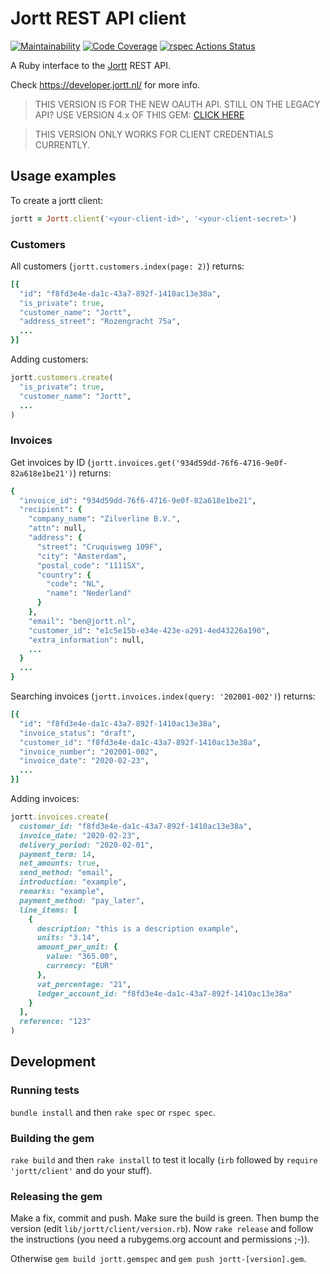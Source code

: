 # Jortt REST API client

[![Maintainability](https://api.codeclimate.com/v1/badges/a99a88d28ad37a79dbf6/maintainability)](https://codeclimate.com/github/codeclimate/codeclimate/maintainability)
[![Code Coverage](
https://codecov.io/github/jorttbv/jortt-ruby/coverage.svg?branch=master
)](https://codecov.io/github/jorttbv/jortt-ruby?branch=master)
[![rspec Actions Status](https://github.com/jorttbv/jortt-ruby/workflows/rspec/badge.svg)](https://github.com/jorttbv/jortt-ruby/actions)

A Ruby interface to the [Jortt](https://www.jortt.nl/) REST API.

Check https://developer.jortt.nl/ for more info.

> THIS VERSION IS FOR THE NEW OAUTH API. STILL ON THE LEGACY API? USE VERSION 4.x OF THIS GEM: [CLICK HERE](https://github.com/jorttbv/jortt-ruby/tree/v4.2.0)

> THIS VERSION ONLY WORKS FOR CLIENT CREDENTIALS CURRENTLY.

## Usage examples

To create a jortt client:
```ruby
jortt = Jortt.client('<your-client-id>', '<your-client-secret>')
```

### Customers

All customers (`jortt.customers.index(page: 2)`) returns:
```ruby
[{
  "id": "f8fd3e4e-da1c-43a7-892f-1410ac13e38a",
  "is_private": true,
  "customer_name": "Jortt",
  "address_street": "Rozengracht 75a",
  ...
}]
```

Adding customers:
```ruby
jortt.customers.create(
  "is_private": true,
  "customer_name": "Jortt",
  ...
)
```

### Invoices
Get invoices by ID (`jortt.invoices.get('934d59dd-76f6-4716-9e0f-82a618e1be21')`) returns:
```ruby
{
  "invoice_id": "934d59dd-76f6-4716-9e0f-82a618e1be21",
  "recipient": {
    "company_name": "Zilverline B.V.",
    "attn": null,
    "address": {
      "street": "Cruquisweg 109F",
      "city": "Amsterdam",
      "postal_code": "1111SX",
      "country": {
        "code": "NL",
        "name": "Nederland"
      }
    },
    "email": "ben@jortt.nl",
    "customer_id": "e1c5e15b-e34e-423e-a291-4ed43226a190",
    "extra_information": null,
    ...
  }
  ...
}
```


Searching invoices (`jortt.invoices.index(query: '202001-002')`) returns:
```ruby
[{
  "id": "f8fd3e4e-da1c-43a7-892f-1410ac13e38a",
  "invoice_status": "draft",
  "customer_id": "f8fd3e4e-da1c-43a7-892f-1410ac13e38a",
  "invoice_number": "202001-002",
  "invoice_date": "2020-02-23",
  ...
}]

```


Adding invoices:
```ruby
jortt.invoices.create(
  customer_id: "f8fd3e4e-da1c-43a7-892f-1410ac13e38a",
  invoice_date: "2020-02-23",
  delivery_period: "2020-02-01",
  payment_term: 14,
  net_amounts: true,
  send_method: "email",
  introduction: "example",
  remarks: "example",
  payment_method: "pay_later",
  line_items: [
    {
      description: "this is a description example",
      units: "3.14",
      amount_per_unit: {
        value: "365.00",
        currency: "EUR"
      },
      vat_percentage: "21",
      ledger_account_id: "f8fd3e4e-da1c-43a7-892f-1410ac13e38a"
    }
  ],
  reference: "123"
)
```

## Development

### Running tests

`bundle install` and then `rake spec` or `rspec spec`.

### Building the gem

`rake build` and then `rake install` to test it locally (`irb` followed
by `require 'jortt/client'` and do your stuff).

### Releasing the gem

Make a fix, commit and push. Make sure the build is green. Then bump the
version (edit `lib/jortt/client/version.rb`). Now `rake release` and follow
the instructions (you need a rubygems.org account and permissions ;-)).

Otherwise `gem build jortt.gemspec` and `gem push jortt-[version].gem`.
